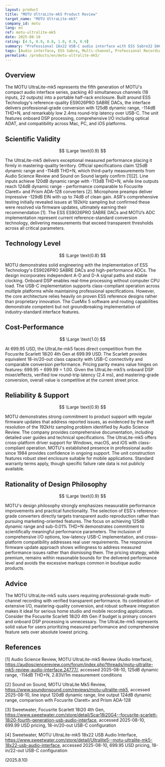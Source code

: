 ```yaml
---
layout: product
title: "MOTU UltraLite-mk5 Product Review"
target_name: "MOTU UltraLite-mk5"
company_id: motu
lang: en
ref: motu-ultralite-mk5
date: 2025-08-10
rating: [4.5, 0.9, 0.8, 1.0, 0.9, 0.9]
summary: "Professional 18x22 USB-C audio interface with ESS Sabre32 DACs delivering mastering-quality 125dB dynamic range and exceptional measurement performance at 699.95 USD."
tags: [Audio interface, ESS Sabre, Multi-channel, Professional Recording, USB-C]
permalink: /products/en/motu-ultralite-mk5/
---
```

## Overview

The MOTU UltraLite-mk5 represents the fifth generation of MOTU's compact audio interface series, packing 40 simultaneous channels (18 inputs, 22 outputs) into a portable half-rack enclosure. Built around ESS Technology's reference-quality ES9026PRO SABRE DACs, the interface delivers professional-grade conversion with 125dB dynamic range, -114dB THD+N, and remarkably low 2.4ms round-trip latency over USB-C. The unit features onboard DSP processing, comprehensive I/O including optical ADAT, and compatibility across Mac, PC, and iOS platforms.

## Scientific Validity

$$ \Large \text{0.9} $$

The UltraLite-mk5 delivers exceptional measured performance placing it firmly in mastering-quality territory. Official specifications claim 125dB dynamic range and -114dB THD+N, which third-party measurements from Audio Science Review and Sound on Sound largely confirm [1][2]. Line inputs achieve 120dB dynamic range with -113dB THD+N, while line outputs reach 124dB dynamic range - performance comparable to Focusrite Clarett+ and Prism ADA-128 converters [2]. Microphone preamps deliver impressive -129dB EIN with up to 74dB of clean gain. ASR's comprehensive testing initially revealed issues at 192kHz sampling but confirmed these were resolved via firmware updates, ultimately earning their recommendation [1]. The ESS ES9026PRO SABRE DACs and MOTU’s ADC implementation represent current reference-standard conversion technology, delivering measurements that exceed transparent thresholds across all critical parameters.

## Technology Level

$$ \Large \text{0.8} $$

MOTU demonstrates solid engineering with the implementation of ESS Technology's ES9026PRO SABRE DACs and high-performance ADCs. The design incorporates independent A-D and D-A signal paths and stable clocking. Onboard DSP enables real-time processing without computer CPU load. The USB-C implementation supports class-compliant operation across multiple platforms while maintaining professional specifications. However, the core architecture relies heavily on proven ESS reference designs rather than proprietary innovation. The CueMix 5 software and routing capabilities demonstrate competent but not groundbreaking implementation of industry-standard interface features.

## Cost-Performance

$$ \Large \text{1.0} $$

At 699.95 USD, the UltraLite-mk5 faces direct competition from the Focusrite Scarlett 18i20 4th Gen at 699.99 USD. The Scarlett provides equivalent 18-in/20-out class capacity with USB-C connectivity and comparable conversion performance. Pricing parity means value hinges on features: 699.95 ÷ 699.99 = 1.00. Given the UltraLite-mk5’s onboard DSP mixer/effects, verified low round-trip latency (2.4 ms), and mastering-grade conversion, overall value is competitive at the current street price.

## Reliability & Support

$$ \Large \text{0.9} $$

MOTU demonstrates strong commitment to product support with regular firmware updates that address reported issues, as evidenced by the swift resolution of the 192kHz sampling problem identified by Audio Science Review. The company provides comprehensive documentation, including detailed user guides and technical specifications. The UltraLite-mk5 offers cross-platform driver support for Windows, macOS, and iOS with class-compliant operation. MOTU's established presence in professional audio since 1984 provides confidence in ongoing support. The unit construction features robust steel enclosure suitable for mobile applications. Standard warranty terms apply, though specific failure rate data is not publicly available.

## Rationality of Design Philosophy

$$ \Large \text{0.9} $$

MOTU's design philosophy strongly emphasizes measurable performance improvements and practical functionality. The selection of ESS's reference-grade converters directly targets transparent audio reproduction rather than pursuing marketing-oriented features. The focus on achieving 125dB dynamic range and sub-0.01% THD+N demonstrates commitment to scientifically meaningful performance parameters. The inclusion of comprehensive I/O options, low-latency USB-C implementation, and cross-platform compatibility addresses real user requirements. The responsive firmware update approach shows willingness to address measured performance issues rather than dismissing them. The pricing strategy, while premium, remains within reasonable bounds for the delivered performance level and avoids the excessive markups common in boutique audio products.

## Advice

The MOTU UltraLite-mk5 suits users requiring professional-grade multi-channel recording with verified transparent performance. Its combination of extensive I/O, mastering-quality conversion, and robust software integration makes it ideal for serious home studio and mobile recording applications. Consider the Focusrite Scarlett 18i20 4th Gen if budget is primary concern and onboard DSP processing is unnecessary. The UltraLite-mk5 represents solid value for users prioritizing measured performance and comprehensive feature sets over absolute lowest pricing.

## References

[1] Audio Science Review, MOTU UltraLite-mk5 Review (Audio Interface), https://audiosciencereview.com/forum/index.php?threads/motu-ultralite-mk5-review-audio-interface.24777/, accessed 2025-08-10, 125dB dynamic range, -114dB THD+N, 2.83V/1m measurement conditions

[2] Sound on Sound, MOTU UltraLite Mk5 Review, https://www.soundonsound.com/reviews/motu-ultralite-mk5, accessed 2025-08-10, line input 120dB dynamic range, line output 124dB dynamic range, comparison with Focusrite Clarett+ and Prism ADA-128

[3] Sweetwater, Focusrite Scarlett 18i20 4th Gen, https://www.sweetwater.com/store/detail/Scar18i20G4--focusrite-scarlett-18i20-fourth-generation-usb-audio-interface, accessed 2025-08-10, 699.99 USD pricing, 18-in/20-out USB-C configuration

[4] Sweetwater, MOTU UltraLite-mk5 18x22 USB Audio Interface, https://www.sweetwater.com/store/detail/Ultralite5--motu-ultralite-mk5-18x22-usb-audio-interface, accessed 2025-08-10, 699.95 USD pricing, 18-in/22-out USB-C configuration

(2025.8.10)